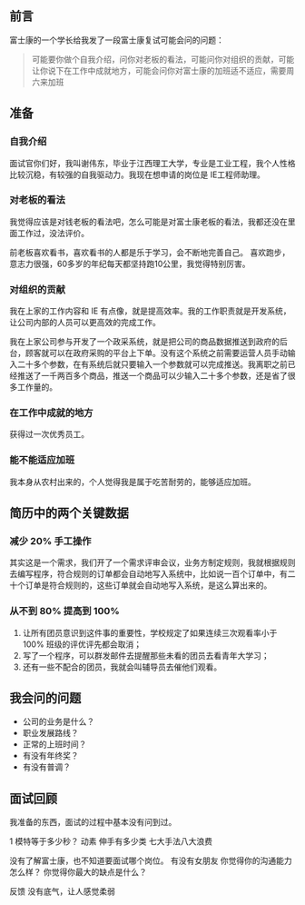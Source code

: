 ## 前言

富士康的一个学长给我发了一段富士康复试可能会问的问题：

> 可能要你做个自我介绍，问你对老板的看法，可能问你对组织的贡献，可能让你说下在工作中成就地方，可能会问你对富士康的加班适不适应，需要周六来加班

## 准备

### 自我介绍

面试官你们好，我叫谢伟东，毕业于江西理工大学，专业是工业工程，我个人性格比较沉稳，有较强的自我驱动力。我现在想申请的岗位是 IE工程师助理。

### 对老板的看法

我觉得应该是对钱老板的看法吧，怎么可能是对富士康老板的看法，我都还没在里面工作过，没法评价。

前老板喜欢看书，喜欢看书的人都是乐于学习，会不断地完善自己。
喜欢跑步，意志力很强，60多岁的年纪每天都坚持跑10公里，我觉得特别厉害。

### 对组织的贡献

我在上家的工作内容和 IE 有点像，就是提高效率。我的工作职责就是开发系统，让公司内部的人员可以更高效的完成工作。

我在上家公司参与开发了一个政采系统，就是把公司的商品数据推送到政府的后台，顾客就可以在政府采购的平台上下单。没有这个系统之前需要运营人员手动输入二十多个参数，在有系统后就只要输入一个参数就可以完成推送。我离职之前已经推送了一千两百多个商品，推送一个商品可以少输入二十多个参数，还是省了很多工作量的。

### 在工作中成就的地方

获得过一次优秀员工。

### 能不能适应加班

我本身从农村出来的，个人觉得我是属于吃苦耐劳的，能够适应加班。

## 简历中的两个关键数据

### 减少 20% 手工操作

其实这是一个需求，我们开了一个需求评审会议，业务方制定规则，我就根据规则去编写程序，符合规则的订单都会自动地写入系统中，比如说一百个订单中，有二十个订单是符合规则的，这些订单就会自动地写入系统，是这么算出来的。

### 从不到 80% 提高到 100%

1. 让所有团员意识到这件事的重要性，学校规定了如果连续三次观看率小于 100% 班级的评优评先都会取消；
2. 写了一个程序，可以群发邮件去提醒那些未看的团员去看青年大学习；
3. 还有一些不配合的团员，我就会叫辅导员去催他们观看。

## 我会问的问题

- 公司的业务是什么？
- 职业发展路线？
- 正常的上班时间？
- 有没有年终奖？
- 有没有普调？

## 面试回顾

我准备的东西，面试的过程中基本没有问到过。

1 模特等于多少秒？
动素
伸手有多少类
七大手法八大浪费

没有了解富士康，也不知道要面试哪个岗位。
有没有女朋友
你觉得你的沟通能力怎么样？
你觉得你最大的缺点是什么？


反馈
没有底气，让人感觉柔弱